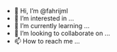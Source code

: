 - 👋 Hi, I’m @fahrijml
- 👀 I’m interested in ...
- 🌱 I’m currently learning ...
- 💞️ I’m looking to collaborate on ...
- 📫 How to reach me ...

<!---
fahrijml/fahrijml is a ✨ special ✨ repository because its `README.md` (this file) appears on your GitHub profile.
You can click the Preview link to take a look at your changes.
--->

